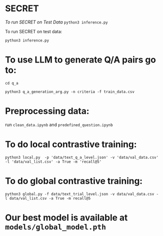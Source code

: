 # **SECRET**

*To run SECRET on Test Data*
```python3 inference.py```


To run SECRET on test data:

```python3 inference.py```

# To use LLM to generate Q/A pairs go to:

```cd q_a```

```python3 q_a_generation_arg.py -n criteria -f train_data.csv```

# Preprocessing data:

run ```clean_data.ipynb``` and ```predefined_question.ipynb```

# To do local contrastive training:

```python3 local.py  -p 'data/text_q_a_level.json' -v 'data/val_data.csv' -l 'data/val_list.csv' -a True -m 'recall@5'```

# To do global contrastive training: 

```python3 global.py -f data/text_trial_level.json -v data/val_data.csv -l data/val_list.csv -a True -m recall@5```

# Our best model is available at ```models/global_model.pth```




